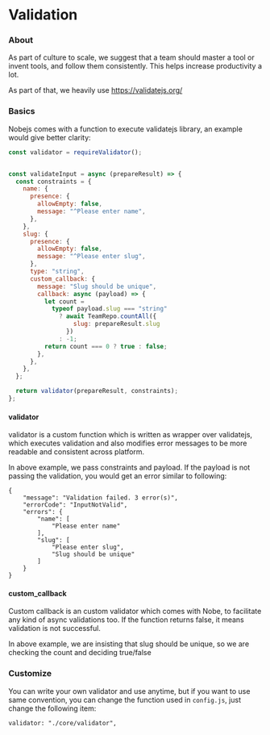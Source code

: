 # Validation

### About

As part of culture to scale, we suggest that a team should master a tool or invent tools, and follow them consistently. This helps increase productivity a lot.

As part of that, we heavily use https://validatejs.org/

### Basics

Nobejs comes with a function to execute validatejs library, an example would give better clarity:

```js
const validator = requireValidator();


const validateInput = async (prepareResult) => {
  const constraints = {
    name: {
      presence: {
        allowEmpty: false,
        message: "^Please enter name",
      },
    },
    slug: {
      presence: {
        allowEmpty: false,
        message: "^Please enter slug",
      },
      type: "string",
      custom_callback: {
        message: "Slug should be unique",
        callback: async (payload) => {
          let count =
            typeof payload.slug === "string"
              ? await TeamRepo.countAll({
                  slug: prepareResult.slug
                })
              : -1;
          return count === 0 ? true : false;
        },
      },
    },
  };

  return validator(prepareResult, constraints);
};
```

#### validator

validator is a custom function which is written as wrapper over validatejs, which executes validation and also modifies error messages to be more readable and consistent across platform.

In above example, we pass constraints and payload. If the payload is not passing the validation, you would get an error similar to following:

```
{
    "message": "Validation failed. 3 error(s)",
    "errorCode": "InputNotValid",
    "errors": {
        "name": [
            "Please enter name"
        ],
        "slug": [
            "Please enter slug",
            "Slug should be unique"
        ]
    }
}
```

#### custom_callback

Custom callback is an custom validator which comes with Nobe, to facilitate any kind of async validations too. If the function returns false, it means validation is not successful.

In above example, we are insisting that slug should be unique, so we are checking the count and deciding true/false

### Customize

You can write your own validator and use anytime, but if you want to use same convention, you can change the function used in `config.js`, just change the following item:

```
validator: "./core/validator",
```